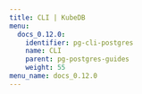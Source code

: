 ```yaml
---
title: CLI | KubeDB
menu:
  docs_0.12.0:
    identifier: pg-cli-postgres
    name: CLI
    parent: pg-postgres-guides
    weight: 55
menu_name: docs_0.12.0
---
```


